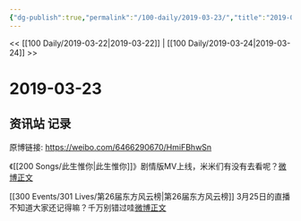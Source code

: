 ```yaml
---
{"dg-publish":true,"permalink":"/100-daily/2019-03-23/","title":"2019-03-23"}
---
```



<< [[100 Daily/2019-03-22\|2019-03-22]] | [[100 Daily/2019-03-24\|2019-03-24]] >>

# 2019-03-23

## 资讯站 记录

原博链接: https://weibo.com/6466290670/HmiFBhwSn

《[[200 Songs/此生惟你\|此生惟你]]》剧情版MV上线，米米们有没有去看呢？[微博正文](https://m.weibo.cn/6466290670/4352797703418125)

[[300 Events/301 Lives/第26届东方风云榜\|第26届东方风云榜]]
3月25日的直播不知道大家还记得嘛？千万别错过哇[微博正文](https://m.weibo.cn/6466290670/4353070257700293)
